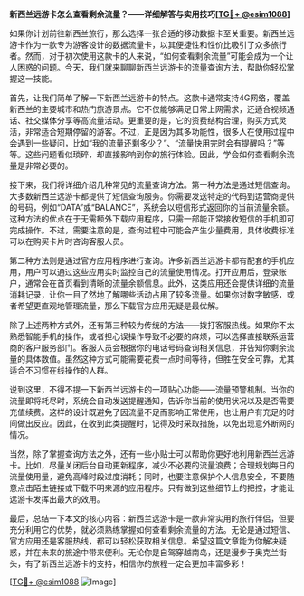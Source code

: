**新西兰远游卡怎么查看剩余流量？——详细解答与实用技巧[[TG💪+ @esim1088](https://t.me/s/esim1088)]**

如果你计划前往新西兰旅行，那么选择一张合适的移动数据卡至关重要。新西兰远游卡作为一款专为游客设计的数据流量卡，以其便捷性和性价比吸引了众多旅行者。然而，对于初次使用这款卡的人来说，“如何查看剩余流量”可能会成为一个让人困惑的问题。今天，我们就来聊聊新西兰远游卡的流量查询方法，帮助你轻松掌握这一技能。

首先，让我们简单了解一下新西兰远游卡的特点。这款卡通常支持4G网络，覆盖新西兰的主要城市和热门旅游景点。它不仅能够满足日常上网需求，还适合视频通话、社交媒体分享等高流量活动。更重要的是，它的资费结构合理，购买方式灵活，非常适合短期停留的游客。不过，正是因为其多功能性，很多人在使用过程中会遇到一些疑问，比如“我的流量还剩多少？”、“流量快用完时会有提醒吗？”等等。这些问题看似琐碎，却直接影响到你的旅行体验。因此，学会如何查看剩余流量是非常必要的。

接下来，我们将详细介绍几种常见的流量查询方法。第一种方法是通过短信查询。大多数新西兰远游卡都提供了短信查询服务。你需要发送特定的代码到运营商提供的号码，例如“DATA”或“BALANCE”，系统会以短信形式返回你的当前流量余额。这种方法的优点在于无需额外下载应用程序，只需一部能正常接收短信的手机即可完成操作。不过，需要注意的是，查询过程中可能会产生少量费用，具体收费标准可以在购买卡片时咨询客服人员。

第二种方法则是通过官方应用程序进行查询。许多新西兰远游卡都有配套的手机应用，用户可以通过这些应用实时监控自己的流量使用情况。打开应用后，登录账户，通常会在首页看到清晰的流量余额信息。此外，这类应用还会提供详细的流量消耗记录，让你一目了然地了解哪些活动占用了较多流量。如果你对数字敏感，或者希望更直观地管理流量，那么下载官方应用无疑是最优解。

除了上述两种方式外，还有第三种较为传统的方法——拨打客服热线。如果你不太熟悉智能手机的操作，或者担心误操作导致不必要的麻烦，可以选择直接联系运营商的客户服务部门。客服人员会根据你的电话号码查询相关信息，并告知你剩余流量的具体数值。虽然这种方式可能需要花费一点时间等待，但胜在安全可靠，尤其适合不习惯在线操作的人群。

说到这里，不得不提一下新西兰远游卡的一项贴心功能——流量预警机制。当你的流量即将耗尽时，系统会自动发送提醒通知，告诉你当前的使用状况以及是否需要充值续费。这样的设计既避免了因流量不足而影响正常使用，也让用户有充足的时间做出反应。因此，在收到此类提醒时，记得及时采取措施，以免出现意外断网的情况。

当然，除了掌握查询方法之外，还有一些小贴士可以帮助你更好地利用新西兰远游卡。比如，尽量关闭后台自动更新程序，减少不必要的流量浪费；合理规划每日的流量使用量，避免高峰时段过度消耗；同时，也要注意保护个人信息安全，不要随意点击陌生链接或下载不明来源的应用程序。只有做到这些细节上的把控，才能让远游卡发挥出最大的效用。

最后，总结一下本文的核心内容：新西兰远游卡是一款非常实用的旅行伴侣，但要充分利用它的优势，就必须熟练掌握如何查看剩余流量的方法。无论是通过短信、官方应用还是客服热线，都可以轻松获取相关信息。希望这篇文章能为你解决疑惑，并在未来的旅途中带来便利。无论你是自驾穿越南岛，还是漫步于奥克兰街头，有了新西兰远游卡的支持，相信你的旅程一定会更加丰富多彩！

[[TG💪+ @esim1088](https://t.me/s/esim1088) ![Image](https://i.postimg.cc/4NQfJmqS/Snipaste-2025-05-13-00-14-12.png)]